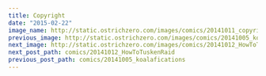 ```yaml
---
title: Copyright
date: "2015-02-22"
image_name: http://static.ostrichzero.com/images/comics/20141011_copyright.png
previous_image: http://static.ostrichzero.com/images/comics/20141005_koalafications.png
next_image: http://static.ostrichzero.com/images/comics/20141012_HowToTuskenRaid.png
next_post_path: comics/20141012_HowToTuskenRaid
previous_post_path: comics/20141005_koalafications
---
```

